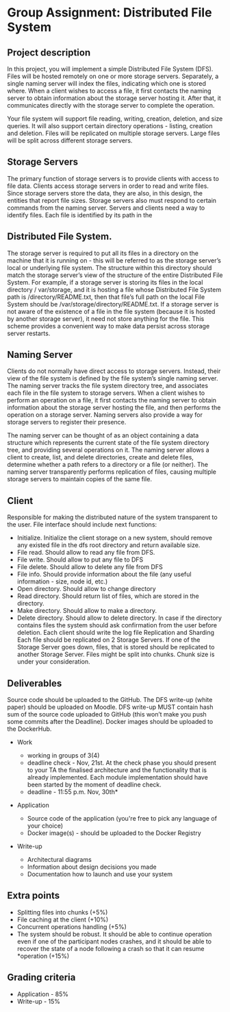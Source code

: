 # Group Assignment: Distributed File System
## Project description
In this project, you will implement a simple Distributed File System (DFS). Files will be hosted
remotely on one or more storage servers. Separately, a single naming server will index the files,
indicating which one is stored where. When a client wishes to access a file, it first contacts the
naming server to obtain information about the storage server hosting it. After that, it
communicates directly with the storage server to complete the operation.

Your file system will support file reading, writing, creation, deletion, and size queries. It will also
support certain directory operations - listing, creation and deletion. Files will be replicated on
multiple storage servers. Large files will be split across different storage servers.

## Storage Servers
The primary function of storage servers is to provide clients with access to file data. Clients
access storage servers in order to read and write files. Since storage servers store the data,
they are also, in this design, the entities that report file sizes. Storage servers also must respond
to certain commands from the naming server.
Servers and clients need a way to identify files. Each file is identified by its path in the

## Distributed File System.
The storage server is required to put all its files in a directory on the machine that it is running
on - this will be referred to as the storage server’s local or underlying file system. The structure
within this directory should match the storage server’s view of the structure of the entire
Distributed File System. For example, if a storage server is storing its files in the local directory /
var/storage, and it is hosting a file whose Distributed File System path is /directory/README.txt,
then that file’s full path on the local File System should be /var/storage/directory/README.txt. If
a storage server is not aware of the existence of a file in the file system (because it is hosted by
another storage server), it need not store anything for the file. This scheme provides a
convenient way to make data persist across storage server restarts.

## Naming Server
Clients do not normally have direct access to storage servers. Instead, their view of the file
system is defined by the file system’s single naming server. The naming server tracks the file
system directory tree, and associates each file in the file system to storage servers. When a
client wishes to perform an operation on a file, it first contacts the naming server to obtain
information about the storage server hosting the file, and then performs the operation on a
storage server. Naming servers also provide a way for storage servers to register their
presence.

The naming server can be thought of as an object containing a data structure which represents
the current state of the file system directory tree, and providing several operations on it.
The naming server allows a client to create, list, and delete directories, create and delete files,
determine whether a path refers to a directory or a file (or neither).
The naming server transparently performs replication of files, causing multiple storage servers
to maintain copies of the same file.

## Client
Responsible for making the distributed nature of the system transparent to the user. File
interface should include next functions:
* Initialize. Initialize the client storage on a new system, should remove any existed file in
the dfs root directory and return available size.
* File read. Should allow to read any file from DFS.
* File write. Should allow to put any file to DFS
* File delete. Should allow to delete any file from DFS
* File info. Should provide information about the file (any useful information - size, node id,
etc.)
* Open directory. Should allow to change directory
* Read directory. Should return list of files, which are stored in the directory.
* Make directory. Should allow to make a directory.
* Delete directory. Should allow to delete directory. In case if the directory contains files
the system should ask confirmation from the user before deletion.
Each client should write the log file
Replication and Sharding
Each file should be replicated on 2 Storage Servers. If one of the Storage Server goes down,
files, that is stored should be replicated to another Storage Server.
Files might be split into chunks. Chunk size is under your consideration.
## Deliverables
Source code should be uploaded to the GitHub. The DFS write-up (white paper) should be
uploaded on Moodle. DFS write-up MUST contain hash sum of the source code uploaded to
GitHub (this won’t make you push some commits after the Deadline). Docker images should be
uploaded to the DockerHub.
* Work
    * working in groups of 3(4)
    * deadline check - Nov, 21st. At the check phase you should present to your TA the
finalised architecture and the functionality that is already implemented. Each
module implementation should have been started by the moment of deadline
check.
    * deadline - 11:55 p.m. Nov, 30th*

* Application
    * Source code of the application (you're free to pick any language of your choice)
    * Docker image(s) - should be uploaded to the Docker Registry
* Write-up
    * Architectural diagrams
    * Information about design decisions you made
    * Documentation how to launch and use your system
## Extra points
* Splitting files into chunks (+5%)
* File caching at the client (+10%)
* Concurrent operations handling (+5%)
* The system should be robust. It should be able to continue operation even if one of the
participant nodes crashes, and it should be able to recover the state of a node following a
crash so that it can resume *operation (+15%)
## Grading criteria
* Application - 85%
* Write-up - 15%